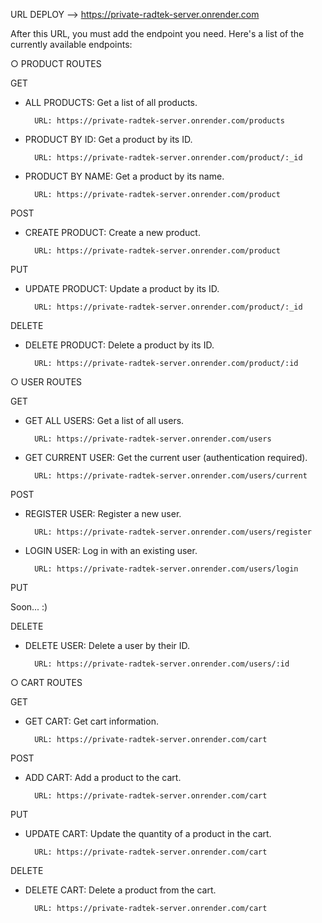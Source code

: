 URL DEPLOY --> https://private-radtek-server.onrender.com

After this URL, you must add the endpoint you need. Here's a list of the currently available endpoints:

○ PRODUCT ROUTES

GET

- ALL PRODUCTS: Get a list of all products.

        URL: https://private-radtek-server.onrender.com/products

- PRODUCT BY ID: Get a product by its ID.

        URL: https://private-radtek-server.onrender.com/product/:_id

- PRODUCT BY NAME: Get a product by its name.

        URL: https://private-radtek-server.onrender.com/product

POST

- CREATE PRODUCT: Create a new product.

        URL: https://private-radtek-server.onrender.com/product

PUT

- UPDATE PRODUCT: Update a product by its ID.

        URL: https://private-radtek-server.onrender.com/product/:_id

DELETE

- DELETE PRODUCT: Delete a product by its ID.

        URL: https://private-radtek-server.onrender.com/product/:id

○ USER ROUTES

GET

- GET ALL USERS: Get a list of all users.

        URL: https://private-radtek-server.onrender.com/users

- GET CURRENT USER: Get the current user (authentication required).

        URL: https://private-radtek-server.onrender.com/users/current

POST

- REGISTER USER: Register a new user.

        URL: https://private-radtek-server.onrender.com/users/register

- LOGIN USER: Log in with an existing user.

        URL: https://private-radtek-server.onrender.com/users/login

PUT

Soon... :)

DELETE

- DELETE USER: Delete a user by their ID.

        URL: https://private-radtek-server.onrender.com/users/:id

○ CART ROUTES

GET

- GET CART: Get cart information.

        URL: https://private-radtek-server.onrender.com/cart

POST

- ADD CART: Add a product to the cart.

        URL: https://private-radtek-server.onrender.com/cart

PUT

- UPDATE CART: Update the quantity of a product in the cart.

        URL: https://private-radtek-server.onrender.com/cart

DELETE

- DELETE CART: Delete a product from the cart.

        URL: https://private-radtek-server.onrender.com/cart
